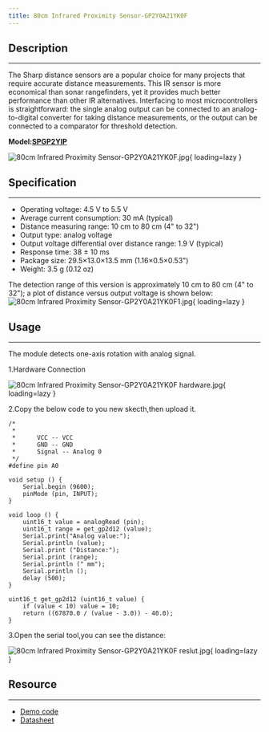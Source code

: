 ```yaml
---
title: 80cm Infrared Proximity Sensor-GP2Y0A21YK0F
---
```


## Description
-----------

The Sharp distance sensors are a popular choice for many projects that require accurate distance measurements. This IR sensor is more economical than sonar rangefinders, yet it provides much better performance than other IR alternatives. Interfacing to most microcontrollers is straightforward: the single analog output can be connected to an analog-to-digital converter for taking distance measurements, or the output can be connected to a comparator for threshold detection.

**Model:[SPGP2YIP](http://www.elecrow.com/80cm-infrared-proximity-sensorgp2y0a21yk0f-p-767.html)**

![80cm Infrared Proximity Sensor-GP2Y0A21YK0F.jpg](https://wiki.elecrow.com/images/thumb/1/1a/80cm_Infrared_Proximity_Sensor-GP2Y0A21YK0F.jpg/400px-80cm_Infrared_Proximity_Sensor-GP2Y0A21YK0F.jpg){ loading=lazy }

## Specification
-------------

- Operating voltage: 4.5 V to 5.5 V
- Average current consumption: 30 mA (typical)
- Distance measuring range: 10 cm to 80 cm (4" to 32")
- Output type: analog voltage
- Output voltage differential over distance range: 1.9 V (typical)
- Response time: 38 ± 10 ms
- Package size: 29.5×13.0×13.5 mm (1.16×0.5×0.53")
- Weight: 3.5 g (0.12 oz)

The detection range of this version is approximately 10 cm to 80 cm (4" to 32"); a plot of distance versus output voltage is shown below:  
![80cm Infrared Proximity Sensor-GP2Y0A21YK0F1.jpg](https://wiki.elecrow.com/images/0/00/80cm_Infrared_Proximity_Sensor-GP2Y0A21YK0F1.jpg){ loading=lazy }

## Usage
-----

The module detects one-axis rotation with analog signal.

1.Hardware Connection

![80cm Infrared Proximity Sensor-GP2Y0A21YK0F hardware.jpg](https://wiki.elecrow.com/images/thumb/3/35/80cm_Infrared_Proximity_Sensor-GP2Y0A21YK0F_hardware.jpg/600px-80cm_Infrared_Proximity_Sensor-GP2Y0A21YK0F_hardware.jpg){ loading=lazy }

2.Copy the below code to you new skecth,then upload it.

```
/*
 *      
 *      VCC -- VCC  
 *      GND -- GND  
 *      Signal -- Analog 0 
 */
#define pin A0
 
void setup () {
    Serial.begin (9600);
    pinMode (pin, INPUT);
}
 
void loop () {
    uint16_t value = analogRead (pin);
    uint16_t range = get_gp2d12 (value);
    Serial.print("Analog value:");
    Serial.println (value);
    Serial.print ("Distance:");
    Serial.print (range);
    Serial.println (" mm");
    Serial.println ();
    delay (500);
}
 
uint16_t get_gp2d12 (uint16_t value) {
    if (value < 10) value = 10;
    return ((67870.0 / (value - 3.0)) - 40.0);
}
```

3.Open the serial tool,you can see the distance:

![80cm Infrared Proximity Sensor-GP2Y0A21YK0F reslut.jpg](https://wiki.elecrow.com/images/thumb/6/62/80cm_Infrared_Proximity_Sensor-GP2Y0A21YK0F_reslut.jpg/400px-80cm_Infrared_Proximity_Sensor-GP2Y0A21YK0F_reslut.jpg){ loading=lazy }

## Resource
--------

- [Demo code](./files/80-Infrared-Arduino-Demo-zip.md)
- [Datasheet](./files/80-Infrare-Datasheet-pdf.md)